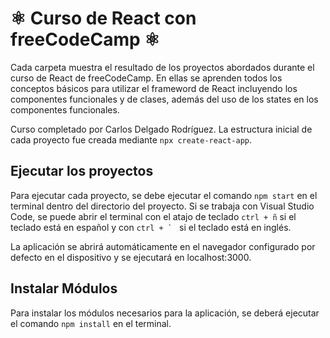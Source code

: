 # :atom_symbol: Curso de React con freeCodeCamp :atom_symbol:
Cada carpeta muestra el resultado de los proyectos abordados durante el curso de React de freeCodeCamp. En ellas se aprenden todos los conceptos básicos para utilizar el frameword de React incluyendo los componentes funcionales y de clases, además del uso de los states en los componentes funcionales.

Curso completado por Carlos Delgado Rodríguez. La estructura inicial de cada proyecto fue creada mediante `npx create-react-app`.

## Ejecutar los proyectos
Para ejecutar cada proyecto, se debe ejecutar el comando `npm start` en el terminal dentro del directorio del proyecto. Si se trabaja con Visual Studio Code, se puede abrir el terminal con el atajo de teclado `ctrl + ñ` si el teclado está en español y con ```ctrl + ` ``` si el teclado está en inglés.

La aplicación se abrirá automáticamente en el navegador configurado por defecto en el dispositivo y se ejecutará en localhost:3000.

## Instalar Módulos
Para instalar los módulos necesarios para la aplicación, se deberá ejecutar el comando `npm install` en el terminal.
